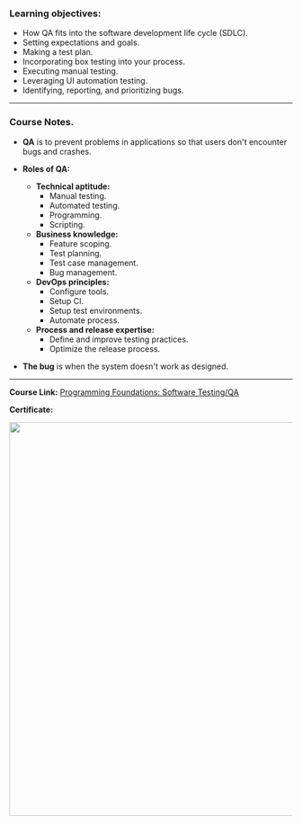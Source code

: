 ### Learning objectives:

- How QA fits into the software development life cycle (SDLC).
- Setting expectations and goals.
- Making a test plan.
- Incorporating box testing into your process.
- Executing manual testing.
- Leveraging UI automation testing.
- Identifying, reporting, and prioritizing bugs.

---

### Course Notes.

- **QA** is to prevent problems in applications so that users don't encounter bugs and crashes.

- **Roles of QA:**

  - **Technical aptitude:**
    - Manual testing.
    - Automated testing.
    - Programming.
    - Scripting.
  - **Business knowledge:**
    - Feature scoping.
    - Test planning.
    - Test case management.
    - Bug management.
  - **DevOps principles:**
    - Configure tools.
    - Setup CI.
    - Setup test environments.
    - Automate process.
  - **Process and release expertise:**
    - Define and improve testing practices.
    - Optimize the release process.

- **The bug** is when the system doesn't work as designed.

---

**Course Link:** [Programming Foundations: Software Testing/QA](https://www.linkedin.com/learning/programming-foundations-software-testing-qa)

**Certificate:**

<p align="center">
  <img  src="https://imagizer.imageshack.com/img922/9058/QcUBCO.png" width="700">
</p>
